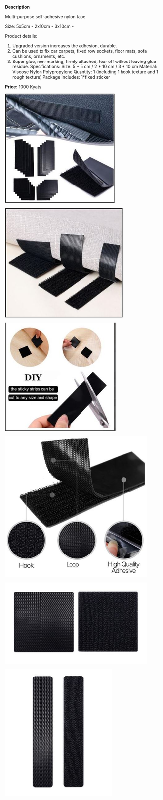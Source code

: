 **Description**

Multi-purpose self-adhesive nylon tape 

Size: 5x5cm -
       2x10cm -
       3x10cm -

Product details:
1. Upgraded version increases the adhesion, durable.
2. Can be used to fix car carpets, fixed row sockets, floor mats, sofa cushions, ornaments, etc.
3. Super glue, non-marking, firmly attached, tear off without leaving glue residue.
Specifications:
Size: 5 * 5 cm / 2 * 10 cm / 3 * 10 cm
Material: Viscose Nylon Polypropylene
Quantity: 1 (including 1 hook texture and 1 rough texture)
Package includes:
1*fixed sticker


**Price:** 
1000 Kyats

![659.JPG](../images/659.JPG)

![660.JPG](../images/660.JPG)

![661.JPG](../images/661.JPG)

![662.jpg](../images/662.jpg)

![663.jpg](../images/663.jpg)

![664.jpg](../images/664.jpg)